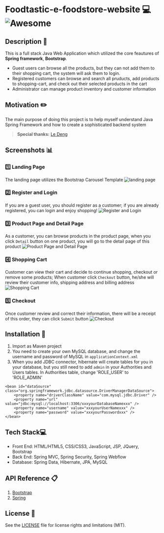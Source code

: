 # Foodtastic-e-foodstore-website :computer: ![Awesome](https://cdn.rawgit.com/sindresorhus/awesome/d7305f38d29fed78fa85652e3a63e154dd8e8829/media/badge.svg) #
## Description :book: ##
This is a full stack Java Web Application which utilized the core feautures of <b>Spring framework</b>, <b>Bootstrap</b>. 
- Guest users can browse all the products, but they can not add them to their shopping cart, the system will ask them to login.
- Registered customers can browse and search all pruducts, add products to shopping-cart, and check out their selected products in the cart
- Administrator can manage product inventory and customer information

## Motivation :pencil2: ##
The main purpose of doing this project is to help myself understand Java Spring Framework and how to create a sophisticated backend system
> **Special thanks:** [Le Deng](https://github.com/ldengweb)

## Screenshots :bar_chart: ##

### :one: Landing Page ###
The landing page utilizes the Bootstrap Carousel Template
![landing page](https://github.com/OliviaLiyuanWei/Foodtastic-e-foodstore-website/blob/master/img-capture/foodtastic1.JPG)
### :two: Register and Login ###
If you are a guest user, you should register as a customer; if you are already registered, you can login and enjoy shopping!
![Register and Login](https://github.com/OliviaLiyuanWei/Foodtastic-e-foodstore-website/blob/master/img-capture/foodtastic001.jpg)
### :three: Product Page and Detail Page ###
As a customer, you can browse products in the product page, when you click `Detail` button on one product, you will go to the detail page of this product
![Product Page and Detail Page](https://github.com/OliviaLiyuanWei/Foodtastic-e-foodstore-website/blob/master/img-capture/foodtastic002.jpg)
### :four: Shopping Cart ###
Customer can view their cart and decide to continue shopping, checkout or remove some products; When customer click `Checkout` button, he/she will review their customer info, shipping address and billing address
![Shopping Cart](https://github.com/OliviaLiyuanWei/Foodtastic-e-foodstore-website/blob/master/img-capture/foodtastic003.jpg)
### :five: Checkout ###
Once customer review and correct their information, there will be a receipt of this order, they can click `Submit` button
![Checkout](https://github.com/OliviaLiyuanWei/Foodtastic-e-foodstore-website/blob/master/img-capture/foodtastic004.jpg)

## Installation :wrench: ##
1. Import as Maven project
2. You need to create your own MySQL database, and change the username and password of MySQL in `applicationContext.xml`
3. When you add JDBC connector, hibernate will create tables for you in your database, but you still need to add `admin` in your Authorities and Users tables. In Authorities table, change 'ROLE_USER' to 'ROLE_ADMIN'
```  
<bean id="dataSource" class="org.springframework.jdbc.datasource.DriverManagerDataSource">
    <property name="driverClassName" value="com.mysql.jdbc.Driver" />
    <property name="url" value="jdbc:mysql://localhost:3306/xxxyourDatabaseNamexxx" />
    <property name="username" value="xxxyourUserNamexxx" />
    <property name="password" value="xxxyourPasswordxxx" />
</bean>
```
## Tech Stack:computer: ##
- Front End: HTML/HTML5, CSS/CSS3, JavaScript, JSP, JQuery, Bootstrap
- Back End: Spring MVC, Spring Security, Spring Webflow
- Database: Spring Data, Hibernate, JPA, MySQL

## API Reference :clipboard: ##
1. [Bootstrap](http://getbootstrap.com/components/)
2. [Spring](http://projects.spring.io/spring-framework/)

## License :memo: ##
See the [LICENSE](https://github.com/OliviaLiyuanWei/Foodtastic-e-foodstore-website/blob/master/LICENSE.md) file for license rights and limitations (MIT).

